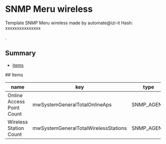 # SNMP Meru wireless
Template SNMP Meru wireless made by automate@izi-it
Hash: xxxxxxxxxxxxxxx

.
## Summary
* [items](#items)

<a name="items" />
## Items

| name | key | type |
| ------------- |------------- |------------- |
| Online Access Point Count | mwSystemGeneralTotalOnlineAps | SNMP_AGENT |
| Wireless Station Count | mwSystemGeneralTotalWirelessStations | SNMP_AGENT |
